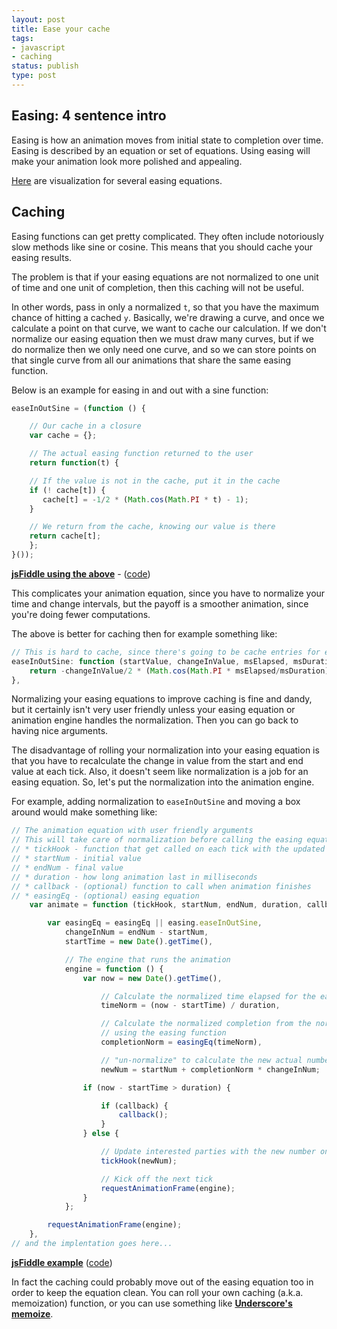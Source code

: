 ```yaml
---
layout: post
title: Ease your cache
tags:
- javascript
- caching
status: publish
type: post
---
```

## Easing: 4 sentence intro

Easing is how an animation moves from initial state to completion over time. Easing is described by an equation or set of
equations. Using easing will make your animation look more polished and appealing.

[Here](http://easings.net/) are visualization for several easing equations.

## Caching

Easing functions can get pretty complicated. They often include notoriously slow methods like sine or cosine. This
means that you should cache your easing results.

The problem is that if your easing equations are not normalized to one unit of time and one unit of completion, then
this caching will not be useful.

In other words, pass in only a normalized `t`, so that you have the maximum chance of hitting a cached `y`. Basically,
we're drawing a curve, and once we calculate a point on that curve, we want to cache our calculation. If we don't
normalize our easing equation then we must draw many curves, but if we do normalize then we only need one curve, and
so we can store points on that single curve from all our animations that share the same easing function.

Below is an example for easing in and out with a sine function:

```javascript
easeInOutSine = (function () {

    // Our cache in a closure
    var cache = {};

    // The actual easing function returned to the user
    return function(t) {

    // If the value is not in the cache, put it in the cache
    if (! cache[t]) {
       cache[t] = -1/2 * (Math.cos(Math.PI * t) - 1);
    }

    // We return from the cache, knowing our value is there
    return cache[t];
    };
}());
```

[**jsFiddle using the above**](http://jsfiddle.net/pajtai/VX5xK/show/) - ([code](http://jsfiddle.net/pajtai/VX5xK/))

This complicates your animation equation, since you have to normalize your time and change intervals, but the
payoff is a smoother animation, since you're doing fewer computations.

The above is better for caching then for example something like:

```javascript
// This is hard to cache, since there's going to be cache entries for each combination of arguments
easeInOutSine: function (startValue, changeInValue, msElapsed, msDuration) {
    return -changeInValue/2 * (Math.cos(Math.PI * msElapsed/msDuration) - 1) + startValue;
},
```

Normalizing your easing equations to improve caching is fine and dandy, but it certainly isn't very user friendly unless
your easing equation or animation engine handles the normalization. Then you can go back to having nice arguments.

The disadvantage of rolling your normalization into your easing equation is that you have to recalculate the change
in value from the start and end value at each tick. Also, it doesn't seem like normalization is a job for an easing
 equation. So, let's put the normalization into the animation engine.

For example, adding normalization to `easeInOutSine` and moving a box around would make something like:

```javascript
// The animation equation with user friendly arguments
// This will take care of normalization before calling the easing equation,
// * tickHook - function that get called on each tick with the updated number
// * startNum - initial value
// * endNum - final value
// * duration - how long animation last in milliseconds
// * callback - (optional) function to call when animation finishes
// * easingEq - (optional) easing equation
    var animate = function (tickHook, startNum, endNum, duration, callback, easingEq) {

        var easingEq = easingEq || easing.easeInOutSine,
            changeInNum = endNum - startNum,
            startTime = new Date().getTime(),

            // The engine that runs the animation
            engine = function () {
                var now = new Date().getTime(),

                    // Calculate the normalized time elapsed for the easing function
                    timeNorm = (now - startTime) / duration,

                    // Calculate the normalized completion from the normalized time
                    // using the easing function
                    completionNorm = easingEq(timeNorm),

                    // "un-normalize" to calculate the new actual number
                    newNum = startNum + completionNorm * changeInNum;

                if (now - startTime > duration) {

                    if (callback) {
                        callback();
                    }
                } else {

                    // Update interested parties with the new number once per tick
                    tickHook(newNum);

                    // Kick off the next tick
                    requestAnimationFrame(engine);
                }
            };

        requestAnimationFrame(engine);
    },
// and the implentation goes here...
```

[**jsFiddle example**](http://jsfiddle.net/pajtai/gAAp2/show) ([code](http://jsfiddle.net/pajtai/gAAp2/))

In fact the caching could probably move out of the easing equation too in order to keep the equation clean. You can
roll your own caching (a.k.a. memoization) function, or you can use something like [**Underscore's memoize**](http://underscorejs.org/#memoize).
